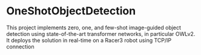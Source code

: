 # OneShotObjectDetection
This project implements zero, one, and few-shot image-guided object detection using state-of-the-art transformer networks, in particular OWLv2. It deploys the solution in real-time on a Racer3 robot using TCP/IP connection
